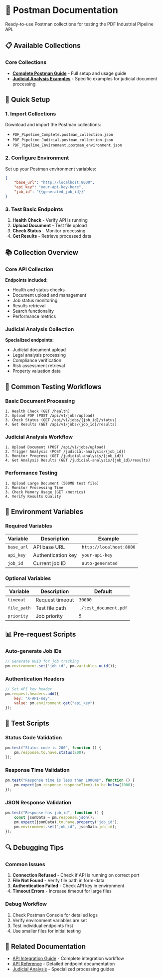 # 📮 Postman Documentation

Ready-to-use Postman collections for testing the PDF Industrial Pipeline API.

## 📋 Available Collections

### Core Collections
- **[Complete Postman Guide](POSTMAN_COMPLETE_GUIDE.md)** - Full setup and usage guide
- **[Judicial Analysis Examples](POSTMAN_JUDICIAL_EXAMPLE.md)** - Specific examples for judicial document processing

## 🚀 Quick Setup

### 1. Import Collections
Download and import the Postman collections:
- `PDF_Pipeline_Complete.postman_collection.json`
- `PDF_Pipeline_Judicial.postman_collection.json`
- `PDF_Pipeline_Environment.postman_environment.json`

### 2. Configure Environment
Set up your Postman environment variables:
```json
{
    "base_url": "http://localhost:8000",
    "api_key": "your-api-key-here",
    "job_id": "{{generated_job_id}}"
}
```

### 3. Test Basic Endpoints
1. **Health Check** - Verify API is running
2. **Upload Document** - Test file upload
3. **Check Status** - Monitor processing
4. **Get Results** - Retrieve processed data

## 📚 Collection Overview

### Core API Collection
**Endpoints included:**
- Health and status checks
- Document upload and management
- Job status monitoring
- Results retrieval
- Search functionality
- Performance metrics

### Judicial Analysis Collection
**Specialized endpoints:**
- Judicial document upload
- Legal analysis processing
- Compliance verification
- Risk assessment retrieval
- Property valuation data

## 🎯 Common Testing Workflows

### Basic Document Processing
```
1. Health Check (GET /health)
2. Upload PDF (POST /api/v1/jobs/upload)
3. Check Status (GET /api/v1/jobs/{job_id}/status)
4. Get Results (GET /api/v1/jobs/{job_id}/results)
```

### Judicial Analysis Workflow
```
1. Upload Document (POST /api/v1/jobs/upload)
2. Trigger Analysis (POST /judicial-analysis/{job_id})
3. Monitor Progress (GET /judicial-analysis/{job_id})
4. Get Analysis Results (GET /judicial-analysis/{job_id}/results)
```

### Performance Testing
```
1. Upload Large Document (500MB test file)
2. Monitor Processing Time
3. Check Memory Usage (GET /metrics)
4. Verify Results Quality
```

## 🔧 Environment Variables

### Required Variables
| Variable | Description | Example |
|----------|-------------|---------|
| `base_url` | API base URL | `http://localhost:8000` |
| `api_key` | Authentication key | `your-api-key` |
| `job_id` | Current job ID | `auto-generated` |

### Optional Variables
| Variable | Description | Default |
|----------|-------------|---------|
| `timeout` | Request timeout | `30000` |
| `file_path` | Test file path | `./test_document.pdf` |
| `priority` | Job priority | `5` |

## 📊 Pre-request Scripts

### Auto-generate Job IDs
```javascript
// Generate UUID for job tracking
pm.environment.set("job_id", pm.variables.uuid());
```

### Authentication Headers
```javascript
// Set API key header
pm.request.headers.add({
    key: "X-API-Key",
    value: pm.environment.get("api_key")
});
```

## 🧪 Test Scripts

### Status Code Validation
```javascript
pm.test("Status code is 200", function () {
    pm.response.to.have.status(200);
});
```

### Response Time Validation
```javascript
pm.test("Response time is less than 1000ms", function () {
    pm.expect(pm.response.responseTime).to.be.below(1000);
});
```

### JSON Response Validation
```javascript
pm.test("Response has job_id", function () {
    const jsonData = pm.response.json();
    pm.expect(jsonData).to.have.property('job_id');
    pm.environment.set("job_id", jsonData.job_id);
});
```

## 🔍 Debugging Tips

### Common Issues
1. **Connection Refused** - Check if API is running on correct port
2. **File Not Found** - Verify file path in form-data
3. **Authentication Failed** - Check API key in environment
4. **Timeout Errors** - Increase timeout for large files

### Debug Workflow
1. Check Postman Console for detailed logs
2. Verify environment variables are set
3. Test individual endpoints first
4. Use smaller files for initial testing

## 📖 Related Documentation
- [API Integration Guide](../integration/API_INTEGRATION_GUIDE.md) - Complete integration workflow
- [API Reference](../api-reference/) - Detailed endpoint documentation
- [Judicial Analysis](../judicial-analysis/) - Specialized processing guides